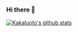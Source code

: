 ### Hi there 👋


[![Kakaluoto's github stats](https://github-readme-stats.vercel.app/api?username=Kakaluoto)](https://github.com/Kakaluoto/github-readme-stats)

<!--
**Kakaluoto/Kakaluoto** is a ✨ _special_ ✨ repository because its `README.md` (this file) appears on your GitHub profile.

Here are some ideas to get you started:

- 🔭 I’m currently working on ...
- 🌱 I’m currently learning ...
- 👯 I’m looking to collaborate on ...
- 🤔 I’m looking for help with ...
- 💬 Ask me about ...
- 📫 How to reach me: ...
- 😄 Pronouns: ...
- ⚡ Fun fact: ...
-->

